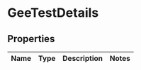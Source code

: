 
# GeeTestDetails

## Properties
Name | Type | Description | Notes
------------ | ------------- | ------------- | -------------



